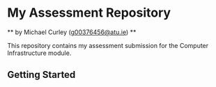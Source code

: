 # My Assessment Repository

** by Michael Curley (g00376456@atu.ie) **

This repository contains my assessment submission for the Computer Infrastructure module.

## Getting Started